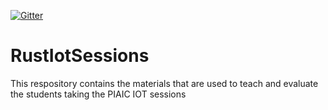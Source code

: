 [![Gitter](https://badges.gitter.im/RustLangPakistan/community.svg)](https://gitter.im/RustLangPakistan/community?utm_source=badge&utm_medium=badge&utm_campaign=pr-badge)

# RustIotSessions
This respository contains the materials that are used to teach and evaluate the students taking the PIAIC IOT sessions
